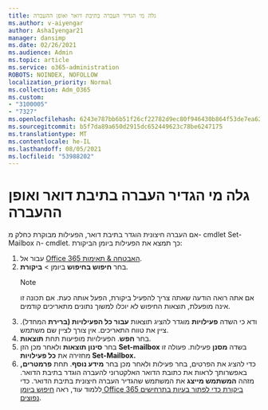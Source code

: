 ```yaml
---
title: גלה מי הגדיר העברה בתיבת דואר ואופן ההעברה
ms.author: v-aiyengar
author: AshaIyengar21
manager: dansimp
ms.date: 02/26/2021
ms.audience: Admin
ms.topic: article
ms.service: o365-administration
ROBOTS: NOINDEX, NOFOLLOW
localization_priority: Normal
ms.collection: Adm_O365
ms.custom:
- "3100005"
- "7327"
ms.openlocfilehash: 6243e787bb6b51f26cf22782d9ec80f946430b864f53de7ea626b7166a674d2c
ms.sourcegitcommit: b5f7da89a650d2915dc652449623c78be6247175
ms.translationtype: MT
ms.contentlocale: he-IL
ms.lasthandoff: 08/05/2021
ms.locfileid: "53988202"
---
```

# <a name="find-out-who-set-up-forwarding-on-a-mailbox-and-how"></a>גלה מי הגדיר העברה בתיבת דואר ואופן ההעברה

אם העברה חיצונית הוגדר בתיבת דואר, הפעילות מבוקרת כחלק מ- cmdlet Set-Mailbox ה- cmdlet. כך תמצא את הפעילות ביומן הביקורת:

1. עבור אל [Office 365 האבטחה & תאימות](https://go.microsoft.com/fwlink/p/?linkid=2077143).
1. בחר **חיפוש בחיפוש** ביומן >  **ביקורת**.
    > [!NOTE]
    > אם אתה רואה הודעה שאתה צריך להפעיל ביקורת, הפעל אותה כעת. אם תכונה זו אינה מופעלת, תוצאות החיפוש לא יוכלו למשוך נתונים מתאריכים קודמים.
1. ודא כי השדה **פעילויות** מוגדר להציג תוצאות **עבור כל הפעילויות (ברירת** המחדל). ציין את טווח התאריכים. אין צורך לציין שם משתמש.
1. בחר **חפש**. הפעילויות מופיעות תחת **תוצאות**.
1. בחר **סינון תוצאות** ולאחר מכן הזן **Set-mailbox** בשדה **מסנן** פעילות. פעולה זו מחזירה את **כל פעילויות Set-Mailbox.**
1. כדי להציג את הפרטים, בחר פעילות ולאחר מכן בחר **מידע נוסף**. תחת **פרמטרים,** באפשרותך לראות את כתובת הדואר האלקטרוני להעברה הוגדר בתיבת הדואר. מזהה **המשתמש מייצג** את המשתמש שהגדיר העברה חיצונית בתיבת הדואר.
כדי ללמוד עוד, ראה [חיפוש ביומן Office 365 ביקורת כדי לפתור בעיות בתרחישים נפוצים](https://go.microsoft.com/fwlink/?linkid=2103944).